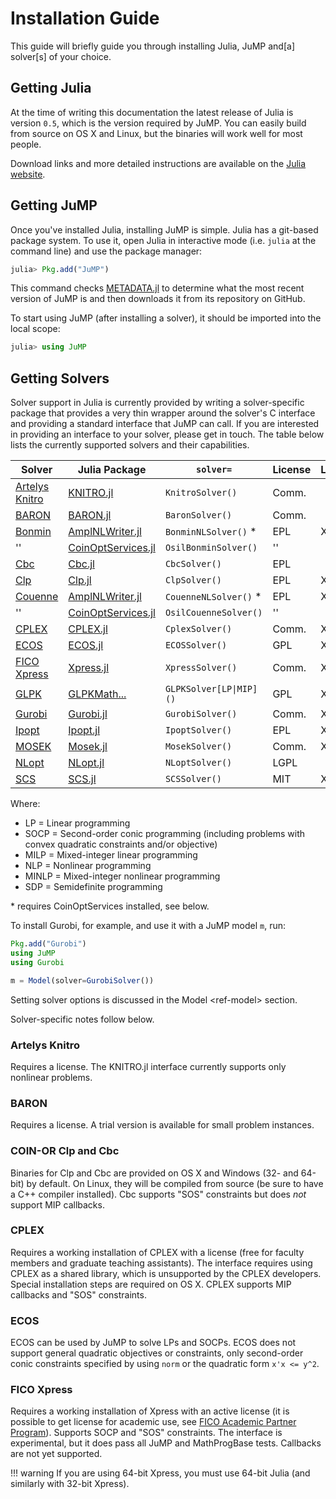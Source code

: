 Installation Guide
==================

This guide will briefly guide you through installing Julia, JuMP and\[a\] solver\[s\] of your choice.

Getting Julia
-------------

At the time of writing this documentation the latest release of Julia is version `0.5`, which is the version required by JuMP. You can easily build from source on OS X and Linux, but the binaries will work well for most people.

Download links and more detailed instructions are available on the [Julia website](http://julialang.org).

Getting JuMP
------------

Once you've installed Julia, installing JuMP is simple. Julia has a git-based package system. To use it, open Julia in interactive mode (i.e. `julia` at the command line) and use the package manager:

```julia
julia> Pkg.add("JuMP")
```

This command checks [METADATA.jl](https://github.com/JuliaLang/METADATA.jl) to determine what the most recent version of JuMP is and then downloads it from its repository on GitHub.

To start using JuMP (after installing a solver), it should be imported into the local scope:

```julia
julia> using JuMP
```

Getting Solvers
---------------

Solver support in Julia is currently provided by writing a solver-specific package that provides a very thin wrapper around the solver's C interface and providing a standard interface that JuMP can call. If you are interested in providing an interface to your solver, please get in touch. The table below lists the currently supported solvers and their capabilities.


| Solver                                                                           | Julia Package                                                                   | `solver=`                 | License     | LP    | SOCP  | MILP  | NLP   | MINLP | SDP   |
| -------------------------------------------------------------------------------- | ------------------------------------------------------------------------------- | ------------------------- | ----------- | ----- | ----- | ----- | ----- | ----- | ----- |
| [Artelys Knitro](http://artelys.com/en/optimization-tools/knitro)                | [KNITRO.jl](https://github.com/JuliaOpt/KNITRO.jl)                              | `KnitroSolver()`          |  Comm.      |       |       |       | X     | X     |       |
| [BARON](http://archimedes.cheme.cmu.edu/?q=baron>)                               | [BARON.jl](https://github.com/joehuchette/BARON.jl)                             | `BaronSolver()`           |  Comm.      |       |       |       | X     | X     |       |
| [Bonmin](https://projects.coin-or.org/Bonmin)                                    | [AmplNLWriter.jl](https://github.com/JackDunnNZ/AmplNLWriter.jl)                | `BonminNLSolver()` *      |  EPL        | X     |       | X     | X     | X     |       |
| ''                                                                               | [CoinOptServices.jl](https://github.com/JuliaOpt/CoinOptServices.jl)            | `OsilBonminSolver()`      |  ''         |       |       |       |       |       |       |
| [Cbc](https://projects.coin-or.org/Cbc)                                          | [Cbc.jl](https://github.com/JuliaOpt/Cbc.jl)                                    | `CbcSolver()`             |  EPL        |       |       | X     |       |       |       |
| [Clp](https://projects.coin-or.org/Clp)                                          | [Clp.jl](https://github.com/JuliaOpt/Clp.jl)                                    | `ClpSolver()`             |  EPL        | X     |       |       |       |       |       |
| [Couenne](https://projects.coin-or.org/Couenne)                                  | [AmplNLWriter.jl](https://github.com/JackDunnNZ/AmplNLWriter.jl)                | `CouenneNLSolver()` *     |  EPL        | X     |       | X     | X     | X     |       |
| ''                                                                               | [CoinOptServices.jl](https://github.com/JuliaOpt/CoinOptServices.jl)            | `OsilCouenneSolver()`     |  ''         |       |       |       |       |       |       |
| [CPLEX](http://www-01.ibm.com/software/commerce/optimization/cplex-optimizer/)   | [CPLEX.jl](https://github.com/JuliaOpt/CPLEX.jl)                                | `CplexSolver()`           |  Comm.      | X     | X     | X     |       |       |       |
| [ECOS](https://github.com/ifa-ethz/ecos)                                         | [ECOS.jl](https://github.com/JuliaOpt/ECOS.jl)                                  | `ECOSSolver()`            |  GPL        | X     | X     |       |       |       |       |
| [FICO Xpress](http://www.fico.com/en/products/fico-xpress-optimization-suite)    | [Xpress.jl](https://github.com/JuliaOpt/Xpress.jl)                              | `XpressSolver()`          |  Comm.      | X     | X     | X     |       |       |       |
| [GLPK](http://www.gnu.org/software/glpk/)                                        | [GLPKMath...](https://github.com/JuliaOpt/GLPKMathProgInterface.jl)             | `GLPKSolver[LP\|MIP]()`   |  GPL        | X     |       | X     |       |       |       |
| [Gurobi](http://gurobi.com)                                                      | [Gurobi.jl](https://github.com/JuliaOpt/Gurobi.jl)                              | `GurobiSolver()`          |  Comm.      | X     | X     | X     |       |       |       |
| [Ipopt](https://projects.coin-or.org/Ipopt)                                      | [Ipopt.jl](https://github.com/JuliaOpt/Ipopt.jl)                                | `IpoptSolver()`           |  EPL        | X     |       |       | X     |       |       |
| [MOSEK](http://www.mosek.com/)                                                   | [Mosek.jl](https://github.com/JuliaOpt/Mosek.jl)                                | `MosekSolver()`           |  Comm.      | X     | X     | X     | X     |       | X     |
| [NLopt](http://ab-initio.mit.edu/wiki/index.php/NLopt)                           | [NLopt.jl](https://github.com/JuliaOpt/NLopt.jl)                                | `NLoptSolver()`           |  LGPL       |       |       |       | X     |       |       |
| [SCS](https://github.com/cvxgrp/scs>)                                            | [SCS.jl](https://github.com/JuliaOpt/SCS.jl)                                    | `SCSSolver()`             |  MIT        | X     | X     |       |       |       | X     |


Where:

-   LP = Linear programming
-   SOCP = Second-order conic programming (including problems with convex quadratic constraints and/or objective)
-   MILP = Mixed-integer linear programming
-   NLP = Nonlinear programming
-   MINLP = Mixed-integer nonlinear programming
-   SDP = Semidefinite programming

\* requires CoinOptServices installed, see below.

To install Gurobi, for example, and use it with a JuMP model `m`, run:

```julia
Pkg.add("Gurobi")
using JuMP
using Gurobi

m = Model(solver=GurobiSolver())
```

Setting solver options is discussed in the Model &lt;ref-model&gt; section.

Solver-specific notes follow below.

### Artelys Knitro

Requires a license. The KNITRO.jl interface currently supports only nonlinear problems.

### BARON

Requires a license. A trial version is available for small problem instances.

### COIN-OR Clp and Cbc

Binaries for Clp and Cbc are provided on OS X and Windows (32- and 64-bit) by default. On Linux, they will be compiled from source (be sure to have a C++ compiler installed). Cbc supports "SOS" constraints but does *not* support MIP callbacks.

### CPLEX

Requires a working installation of CPLEX with a license (free for faculty members and graduate teaching assistants). The interface requires using CPLEX as a shared library, which is unsupported by the CPLEX developers. Special installation steps are required on OS X. CPLEX supports MIP callbacks and "SOS" constraints.

### ECOS

ECOS can be used by JuMP to solve LPs and SOCPs. ECOS does not support general quadratic objectives or constraints, only second-order conic constraints specified by using `norm` or the quadratic form `x'x <= y^2`.

### FICO Xpress

Requires a working installation of Xpress with an active license (it is possible to get license for academic use, see [FICO Academic Partner Program](http://subscribe.fico.com/Academic-Partner-Program)). Supports SOCP and "SOS" constraints. The interface is experimental, but it does pass all JuMP and MathProgBase tests. Callbacks are not yet supported.

!!! warning
    If you are using 64-bit Xpress, you must use 64-bit Julia (and similarly with 32-bit Xpress).

